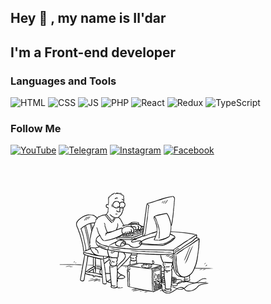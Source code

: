 ## Hey 👋 , my name is Il'dar
## I'm a Front-end developer

### Languages and Tools
![HTML](https://img.shields.io/badge/-HTML-FF0000?style=flat&logo)
![CSS](https://img.shields.io/badge/-CSS-FF8C00?style=flat&logo)
![JS](https://img.shields.io/badge/-JS-FFFF00?style=flat&logo)
![PHP](https://img.shields.io/badge/-PHP-00FF00?style=flat&logo)
![React](https://img.shields.io/badge/-React-00FFFF?style=flat&logo)
![Redux](https://img.shields.io/badge/-Redux-1E90FF?style=flat&logo)
![TypeScript](https://img.shields.io/badge/-TypeScript-5A009D?style=flat&logo)

### Follow Me
[![YouTube](https://img.shields.io/badge/-YouTube-090909?style=flat&logo=YouTube&logoColor=FF0000)](https://www.youtube.com/channel/UCNkLRIFzquWOpZeGKlYBxYA)
[![Telegram](https://img.shields.io/badge/-Telegram-090909?style=flat&logo=telegram&logoColor=27A0D9)](https://t.me/ildaridrisovich)
[![Instagram](https://img.shields.io/badge/-Instagram-090909?style=flat&logo=instagram&logoColor=B4068E)](https://www.instagram.com/cpeople.xyz)
[![Facebook](https://img.shields.io/badge/-Facebook-090909?style=flat&logo=Facebook&logoColor=1195F5)](https://www.facebook.com/ildaridrisovich)

[![Header](https://github.com/GarifullinII/GarifullinII/blob/main/assets/me.gif)](https://www.youtube.com/channel/UCNkLRIFzquWOpZeGKlYBxYA)
